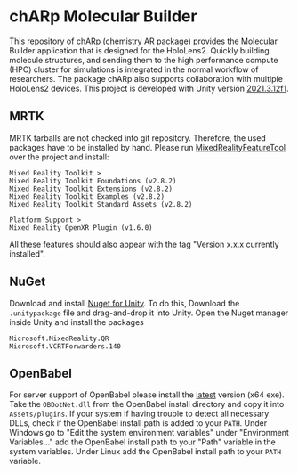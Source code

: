 # chARp Molecular Builder
This repository of chARp (chemistry AR package) provides the Molecular Builder application that is designed for the HoloLens2.
Quickly building molecule structures, and sending them to the high performance compute (HPC) cluster for simulations is integrated in the normal workflow of researchers.
The package chARp also supports collaboration with multiple HoloLens2 devices.
This project is developed with Unity version [2021.3.12f1](unityhub://2021.3.12f1/8af3c3e441b1).

## MRTK
MRTK tarballs are not checked into git repository. Therefore, the used packages have to be installed by hand.
Please run [MixedRealityFeatureTool](https://www.microsoft.com/en-us/download/details.aspx?id=102778) over the project and install:

    Mixed Reality Toolkit >
    Mixed Reality Toolkit Foundations (v2.8.2)
    Mixed Reality Toolkit Extensions (v2.8.2)
    Mixed Reality Toolkit Examples (v2.8.2)
    Mixed Reality Toolkit Standard Assets (v2.8.2)

    Platform Support >
    Mixed Reality OpenXR Plugin (v1.6.0)

All these features should also appear with the tag "Version x.x.x currently installed".

## NuGet
Download and install [Nuget for Unity](https://github.com/GlitchEnzo/NuGetForUnity/releases/latest). To do this, Download the `.unitypackage` file and drag-and-drop it into Unity. Open the Nuget manager inside Unity and install the packages

    Microsoft.MixedReality.QR
    Microsoft.VCRTForwarders.140

## OpenBabel
For server support of OpenBabel please install the [latest](https://github.com/openbabel/openbabel/releases/latest) version (x64 exe).
Take the `OBDotNet.dll` from the OpenBabel install directory and copy it into `Assets/plugins`.
If your system if having trouble to detect all necessary DLLs, check if the OpenBabel install path is added to your `PATH`.
Under Windows go to "Edit the system environment variables" under "Environment Variables..." add the OpenBabel install path to your "Path" variable in the system variables.
Under Linux add the OpenBabel install path to your `PATH` variable.
